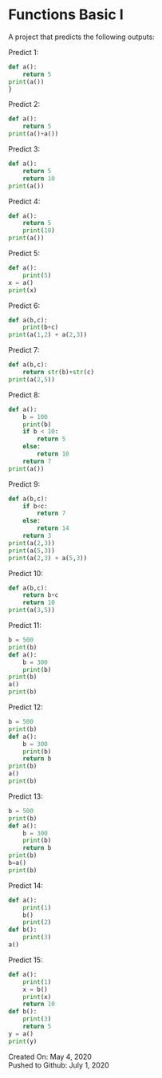 # Functions Basic I
A project that predicts the following outputs:

Predict 1:
```python
def a():
    return 5
print(a())
}
```

Predict 2:
```python
def a():
    return 5
print(a()+a())
```

Predict 3:
```python
def a():
    return 5
    return 10
print(a())
```

Predict 4:
```python
def a():
    return 5
    print(10)
print(a())
```

Predict 5:
```python
def a():
    print(5)
x = a()
print(x)
```

Predict 6:
```python
def a(b,c):
    print(b+c)
print(a(1,2) + a(2,3))
```

Predict 7:
```python
def a(b,c):
    return str(b)+str(c)
print(a(2,5))
```

Predict 8:
```python
def a():
    b = 100
    print(b)
    if b < 10:
        return 5
    else:
        return 10
    return 7
print(a())
```

Predict 9:
```python
def a(b,c):
    if b<c:
        return 7
    else:
        return 14
    return 3
print(a(2,3))
print(a(5,3))
print(a(2,3) + a(5,3))
```

Predict 10:
```python
def a(b,c):
    return b+c
    return 10
print(a(3,5))
```

Predict 11:
```python
b = 500
print(b)
def a():
    b = 300
    print(b)
print(b)
a()
print(b)
```

Predict 12:
```python
b = 500
print(b)
def a():
    b = 300
    print(b)
    return b
print(b)
a()
print(b)
```

Predict 13:
```python
b = 500
print(b)
def a():
    b = 300
    print(b)
    return b
print(b)
b=a()
print(b)
```

Predict 14:
```python
def a():
    print(1)
    b()
    print(2)
def b():
    print(3)
a()
```

Predict 15:
```python
def a():
    print(1)
    x = b()
    print(x)
    return 10
def b():
    print(3)
    return 5
y = a()
print(y)
```
Created On: May 4, 2020\
Pushed to Github: July 1, 2020